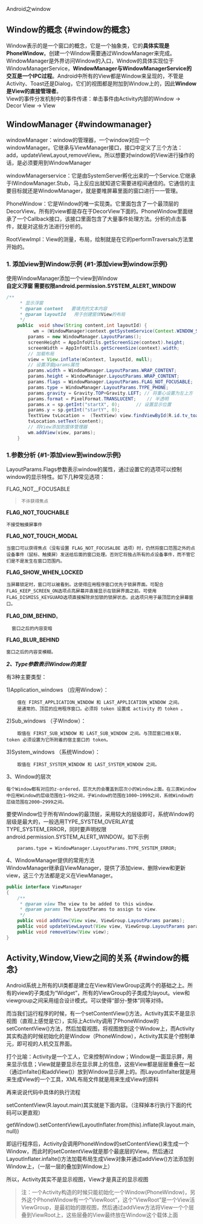 Android之window

## Window的概念 {#window的概念}

Window表示的是一个窗口的概念，它是一个抽象类，它的**具体实现是PhoneWindow**。创建一个Window需要通过WindowManager来完成。WindowManager是外界访问Window的入口，Window的具体实现位于WindowManagerService，**WindowManager与WindowManagerService的交互是一个IPC过程**。Android中所有的View都是Window来呈现的，不管是Activity、Toast还是Dialog，它们的视图都是附加到Window上的，因此**Window是View的直接管理者**。  
View的事件分发机制中的事件传递：单击事件由Activity内部的Window -&gt; Decor View -&gt; View

## WindowManager {#windowmanager}

windowManager：window的管理器，一个window对应一个windowManager。它继承与ViewManager接口，接口中定义了三个方法：add，updateViewLayout,removeView。所以想要对window的View进行操作的话，是必须要用到WindowManager

windowManagerservice：它是由SystemServer孵化出来的一个Service.它继承于IWindowManager.Stub，马上反应出就知道它需要进程间通信的。它通信的主要目标就还是WindowManager，就是要堆屏幕里面的窗口进行一一管理。

PhoneWindow：它是Window的唯一实现类。它里面包含了一个最顶层的DecorView。所有的view都是存在于DecorView下面的。PhoneWindow里面继承了一个Callback接口，该接口里面包含了大量事件处理方法。分析的点击事件，就是对这些方法进行分析的。

RootViewImpl：View的测量，布局，绘制就是在它的performTraversals方法里开始的。

### 1. 添加view到Window示例 {#1-添加view到window示例}

使用WindowManager添加一个view到Window  
**自定义浮窗 需要权限android.permission.SYSTEM\_ALERT\_WINDOW**

```java
/**
     * 显示浮窗
     * @param content   要填充的文本内容
     * @param layoutId   用于创建窗体View的布局
     */
    public  void show(String content,int layoutId) {
          wm = (WindowManager)context.getSystemService(Context.WINDOW_SERVICE);
        params = new WindowManager.LayoutParams();
        screenHeight = AppInfoUtils.getScreenSize(context).height;
        screenWidth = AppInfoUtils.getScreenSize(context).width;
        // 加载布局
        view = View.inflate(mContext, layoutId, null);
        // 设置浮窗params属性
        params.width = WindowManager.LayoutParams.WRAP_CONTENT;
        params.height = WindowManager.LayoutParams.WRAP_CONTENT;
        params.flags = WindowManager.LayoutParams.FLAG_NOT_FOCUSABLE;
        params.type = WindowManager.LayoutParams.TYPE_PHONE;
        params.gravity = Gravity.TOP+Gravity.LEFT; // 将重心设置为左上方
        params.format = PixelFormat.TRANSLUCENT;    // 半透明
        params.x = sp.getInt("startX", 0);      // 设置显示位置
        params.y = sp.getInt("startY", 0);
        TextView tvLocation =  (TextView) view.findViewById(R.id.tv_toast_location);
        tvLocation.setText(content);
        // 将View添加到窗体管理器
        wm.addView(view, params);
    }
```

### 1.参数分析 {#1-添加view到window示例}

LayoutParams.Flags参数表示window的属性，通过设置它的选项可以控制window的显示特性。如下几种常见选项：

FLAG_NOT_\_FOCUSABLE

> ```
> 不许获得焦点
> ```

**FLAG\_NOT\_TOUCHABLE**

```
不接受触摸屏事件
```

**FLAG\_NOT\_TOUCH\_MODAL**

```
当窗口可以获得焦点（没有设置 FLAG_NOT_FOCUSALBE 选项）时，仍然将窗口范围之外的点设备事件（鼠标、触摸屏）发送给后面的窗口处理。否则它将独占所有的点设备事件，而不管它们是不是发生在窗口范围内。

```

**FLAG\_SHOW\_WHEN\_LOCKED**

```
当屏幕锁定时，窗口可以被看到。这使得应用程序窗口优先于锁屏界面。可配合FLAG_KEEP_SCREEN_ON选项点亮屏幕并直接显示在锁屏界面之前。可使用FLAG_DISMISS_KEYGUARD选项直接解除非加锁的锁屏状态。此选项只用于最顶层的全屏幕窗口。

```

**FLAG\_DIM\_BEHIND**。

```
  窗口之后的内容变暗

```

**FLAG\_BLUR\_BEHIND**

```
窗口之后的内容变模糊。

```

_**2、Type参数表示Window的类型**_

有3种主要类型：

1\)Application\_windows （应用Window）：

```
    值在 FIRST_APPLICATION_WINDOW 和 LAST_APPLICATION_WINDOW 之间。
    是通常的、顶层的应用程序窗口。必须将 token 设置成 activity 的 token 。  

```

2\)Sub\_windows （子Window）：

```
    取值在 FIRST_SUB_WINDOW 和 LAST_SUB_WINDOW 之间。与顶层窗口相关联，token 必须设置为它所附着的宿主窗口的 token。

```

3\)System\_windows （系统Window）：

```
    取值在 FIRST_SYSTEM_WINDOW 和 LAST_SYSTEM_WINDOW 之间。
```

3、Window的层次

```
每个Window都有对应的z-ordered，层次大的会覆盖到层次小的Window上面。在三类Window中应用Window的层级范围在1~99之间，子Window的范围在1000~1999之间，系统Window的层级范围在2000~2999之间。
```

要使Window位于所有Window的最顶层，采用较大的层级即可，系统Window的层级是最大的，一般选用TYPE\_SYSTEM\_OVERLAY或TYPE\_SYSTEM\_ERROR，同时要声明权限android.permission.SYSTEM\_ALERT\_WINDOW。如下示例

```
    params.type = WindowManager.LayoutParams.TYPE_SYSTEM_ERROR;

```

4、WindowManager提供的常用方法  
WindowManager继承自ViewManager，提供了添加view、删除view和更新view，这三个方法都是定义在ViewManager。

```java
public interface ViewManager
{
    /**
     * @param view The view to be added to this window.
     * @param params The LayoutParams to assign to view.
     */
    public void addView(View view, ViewGroup.LayoutParams params);
    public void updateViewLayout(View view, ViewGroup.LayoutParams params);
    public void removeView(View view);
}

```



## Activity,Window,View之间的关系 {#window的概念}

Android系统上所有的UI类都是建立在View和ViewGroup这两个的基础之上。所有的view的子类成为“Widget”，所有的ViewGroup的子类成为layout。view和viewgroup之间采用组合设计模式。可以使得“部分-整体”同等对待。

而当我们运行程序的时候，有一个setContentView\(\)方法，Activity其实不是显示视图（直观上感觉是它），实际上Activity调用了PhoneWindow的setContentView\(\)方法，然后加载视图，将视图放到这个Window上，而Activity其实构造的时候初始化的是Window（PhoneWindow），Activity其实是个控制单元，即可视的人机交互界面。

打个比喻：Activity是一个工人，它来控制Window；Window是一面显示屏，用来显示信息；View就是要显示在显示屏上的信息，这些View都是层层重叠在一起（通过infalte\(\)和addView\(\)）放到Window显示屏上的。而LayoutInfalter就是用来生成View的一个工具，XML布局文件就是用来生成View的原料

再来说说代码中具体的执行流程

setContentView\(R.layout.main\)其实就是下面内容。（注释掉本行执行下面的代码可以更直观）

getWindow\(\).setContentView\(LayoutInflater.from\(this\).inflate\(R.layout.main, null\)\)

即运行程序后，Activity会调用PhoneWindow的setContentView\(\)来生成一个Window，而此时的setContentView就是那个最底层的View。然后通过LayoutInflater.infalte\(\)方法加载布局生成View对象并通过addView\(\)方法添加到Window上，（一层一层的叠加到Window上）

所以，Activity其实不是显示视图，View才是真正的显示视图

> 注：一个Activity构造的时候只能初始化一个Window\(PhoneWindow\)，另外这个PhoneWindow有一个”ViewRoot”，这个”ViewRoot”是一个View活ViewGroup，是最初始的跟视图，然后通过addView方法将View一个个层叠到ViewRoot上，这些层叠的View最终放在Window这个载体上面







